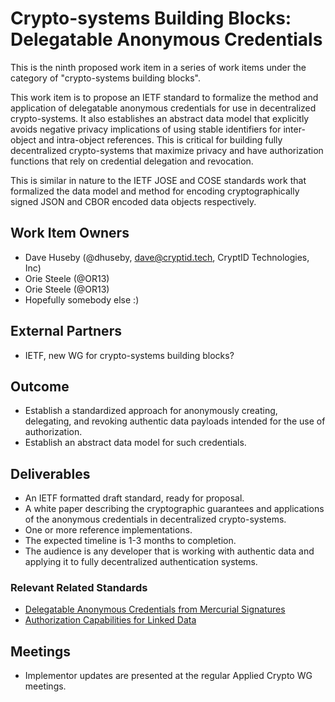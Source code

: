 # Crypto-systems Building Blocks: Delegatable Anonymous Credentials

This is the ninth proposed work item in a series of work items under the
category of "crypto-systems building blocks".

This work item is to propose an IETF standard to formalize the method and
application of delegatable anonymous credentials for use in decentralized
crypto-systems. It also establishes an abstract data model that explicitly
avoids negative privacy implications of using stable identifiers for inter-
object and intra-object references. This is critical for building fully
decentralized crypto-systems that maximize privacy and have authorization
functions that rely on credential delegation and revocation.

This is similar in nature to the IETF JOSE and COSE standards work that
formalized the data model and method for encoding cryptographically signed JSON
and CBOR encoded data objects respectively.

## Work Item Owners
- Dave Huseby (@dhuseby, dave@cryptid.tech, CryptID Technologies, Inc)
- Orie Steele (@OR13)
- Orie Steele (@OR13)
- Hopefully somebody else :)

## External Partners
- IETF, new WG for crypto-systems building blocks?

## Outcome
- Establish a standardized approach for anonymously creating, delegating, and
  revoking authentic data payloads intended for the use of authorization.
- Establish an abstract data model for such credentials.

## Deliverables
- An IETF formatted draft standard, ready for proposal.
- A white paper describing the cryptographic guarantees and applications of
  the anonymous credentials in decentralized crypto-systems.
- One or more reference implementations.
- The expected timeline is 1-3 months to completion.
- The audience is any developer that is working with authentic data and
  applying it to fully decentralized authentication systems.

### Relevant Related Standards
- [Delegatable Anonymous Credentials from Mercurial Signatures][0]
- [Authorization Capabilities for Linked Data][1]

## Meetings
- Implementor updates are presented at the regular Applied Crypto WG meetings.

[0]: https://eprint.iacr.org/2018/923.pdf
[1]: https://w3c-ccg.github.io/zcap-ld/
